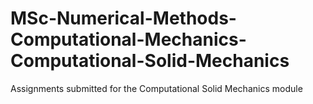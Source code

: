 # MSc-Numerical-Methods-Computational-Mechanics-Computational-Solid-Mechanics
Assignments submitted for the Computational Solid Mechanics module
